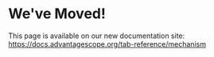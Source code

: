 # We've Moved!

This page is available on our new documentation site: https://docs.advantagescope.org/tab-reference/mechanism
